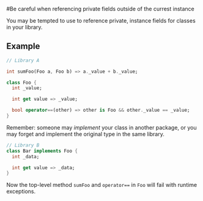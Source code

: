 #Be careful when referencing private fields outside of the currest instance

You may be tempted to use to reference private, instance fields for classes in your library.

## Example

```dart
// Library A

int sumFoo(Foo a, Foo b) => a._value + b._value;

class Foo {
  int _value;

  int get value => _value;

  bool operator==(other) => other is Foo && other._value == _value;
}
```

Remember: someone may *implement* your class in another package, or you may forget and implement the original type in the same library.

```dart
// Library B
class Bar implements Foo {
  int _data;

  int get value => _data;
}
```

Now the top-level method `sumFoo` and `operator==` in `Foo` will fail with runtime exceptions.
